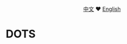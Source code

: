 <p align="center">
    <a href="https://github.com/HandyOrg/HandyControl/blob/master/README-cn.md">中文</a>
    ❤
    <a href="https://github.com/HandyOrg/HandyControl/blob/master/README.md">English</a>
</p>

# DOTS
 
